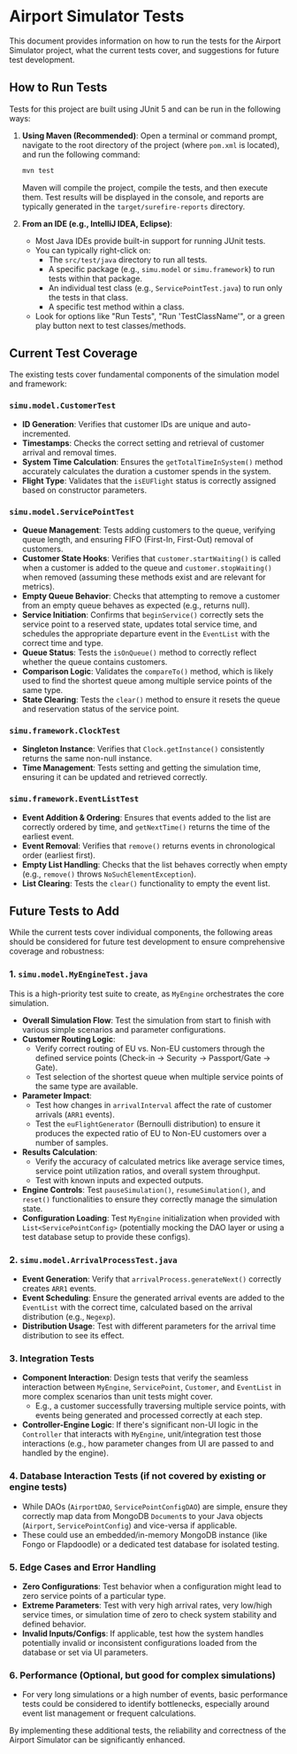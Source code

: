 # Airport Simulator Tests

This document provides information on how to run the tests for the Airport Simulator project, what the current tests cover, and suggestions for future test development.

## How to Run Tests

Tests for this project are built using JUnit 5 and can be run in the following ways:

1.  **Using Maven (Recommended)**:
    Open a terminal or command prompt, navigate to the root directory of the project (where `pom.xml` is located), and run the following command:
    ```bash
    mvn test
    ```
    Maven will compile the project, compile the tests, and then execute them. Test results will be displayed in the console, and reports are typically generated in the `target/surefire-reports` directory.

2.  **From an IDE (e.g., IntelliJ IDEA, Eclipse)**:
    *   Most Java IDEs provide built-in support for running JUnit tests.
    *   You can typically right-click on:
        *   The `src/test/java` directory to run all tests.
        *   A specific package (e.g., `simu.model` or `simu.framework`) to run tests within that package.
        *   An individual test class (e.g., `ServicePointTest.java`) to run only the tests in that class.
        *   A specific test method within a class.
    *   Look for options like "Run Tests", "Run 'TestClassName'", or a green play button next to test classes/methods.

## Current Test Coverage

The existing tests cover fundamental components of the simulation model and framework:

### `simu.model.CustomerTest`
*   **ID Generation**: Verifies that customer IDs are unique and auto-incremented.
*   **Timestamps**: Checks the correct setting and retrieval of customer arrival and removal times.
*   **System Time Calculation**: Ensures the `getTotalTimeInSystem()` method accurately calculates the duration a customer spends in the system.
*   **Flight Type**: Validates that the `isEUFlight` status is correctly assigned based on constructor parameters.

### `simu.model.ServicePointTest`
*   **Queue Management**: Tests adding customers to the queue, verifying queue length, and ensuring FIFO (First-In, First-Out) removal of customers.
*   **Customer State Hooks**: Verifies that `customer.startWaiting()` is called when a customer is added to the queue and `customer.stopWaiting()` when removed (assuming these methods exist and are relevant for metrics).
*   **Empty Queue Behavior**: Checks that attempting to remove a customer from an empty queue behaves as expected (e.g., returns null).
*   **Service Initiation**: Confirms that `beginService()` correctly sets the service point to a reserved state, updates total service time, and schedules the appropriate departure event in the `EventList` with the correct time and type.
*   **Queue Status**: Tests the `isOnQueue()` method to correctly reflect whether the queue contains customers.
*   **Comparison Logic**: Validates the `compareTo()` method, which is likely used to find the shortest queue among multiple service points of the same type.
*   **State Clearing**: Tests the `clear()` method to ensure it resets the queue and reservation status of the service point.

### `simu.framework.ClockTest`
*   **Singleton Instance**: Verifies that `Clock.getInstance()` consistently returns the same non-null instance.
*   **Time Management**: Tests setting and getting the simulation time, ensuring it can be updated and retrieved correctly.

### `simu.framework.EventListTest`
*   **Event Addition & Ordering**: Ensures that events added to the list are correctly ordered by time, and `getNextTime()` returns the time of the earliest event.
*   **Event Removal**: Verifies that `remove()` returns events in chronological order (earliest first).
*   **Empty List Handling**: Checks that the list behaves correctly when empty (e.g., `remove()` throws `NoSuchElementException`).
*   **List Clearing**: Tests the `clear()` functionality to empty the event list.

## Future Tests to Add

While the current tests cover individual components, the following areas should be considered for future test development to ensure comprehensive coverage and robustness:

### 1. `simu.model.MyEngineTest.java`
This is a high-priority test suite to create, as `MyEngine` orchestrates the core simulation.
*   **Overall Simulation Flow**: Test the simulation from start to finish with various simple scenarios and parameter configurations.
*   **Customer Routing Logic**: 
    *   Verify correct routing of EU vs. Non-EU customers through the defined service points (Check-in -> Security -> Passport/Gate -> Gate).
    *   Test selection of the shortest queue when multiple service points of the same type are available.
*   **Parameter Impact**: 
    *   Test how changes in `arrivalInterval` affect the rate of customer arrivals (`ARR1` events).
    *   Test the `euFlightGenerator` (Bernoulli distribution) to ensure it produces the expected ratio of EU to Non-EU customers over a number of samples.
*   **Results Calculation**: 
    *   Verify the accuracy of calculated metrics like average service times, service point utilization ratios, and overall system throughput.
    *   Test with known inputs and expected outputs.
*   **Engine Controls**: Test `pauseSimulation()`, `resumeSimulation()`, and `reset()` functionalities to ensure they correctly manage the simulation state.
*   **Configuration Loading**: Test `MyEngine` initialization when provided with `List<ServicePointConfig>` (potentially mocking the DAO layer or using a test database setup to provide these configs).

### 2. `simu.model.ArrivalProcessTest.java`
*   **Event Generation**: Verify that `arrivalProcess.generateNext()` correctly creates `ARR1` events.
*   **Event Scheduling**: Ensure the generated arrival events are added to the `EventList` with the correct time, calculated based on the arrival distribution (e.g., `Negexp`).
*   **Distribution Usage**: Test with different parameters for the arrival time distribution to see its effect.

### 3. Integration Tests
*   **Component Interaction**: Design tests that verify the seamless interaction between `MyEngine`, `ServicePoint`, `Customer`, and `EventList` in more complex scenarios than unit tests might cover.
    *   E.g., a customer successfully traversing multiple service points, with events being generated and processed correctly at each step.
*   **Controller-Engine Logic**: If there's significant non-UI logic in the `Controller` that interacts with `MyEngine`, unit/integration test those interactions (e.g., how parameter changes from UI are passed to and handled by the engine).

### 4. Database Interaction Tests (if not covered by existing or engine tests)
*   While DAOs (`AirportDAO`, `ServicePointConfigDAO`) are simple, ensure they correctly map data from MongoDB `Document`s to your Java objects (`Airport`, `ServicePointConfig`) and vice-versa if applicable.
*   These could use an embedded/in-memory MongoDB instance (like Fongo or Flapdoodle) or a dedicated test database for isolated testing.

### 5. Edge Cases and Error Handling
*   **Zero Configurations**: Test behavior when a configuration might lead to zero service points of a particular type.
*   **Extreme Parameters**: Test with very high arrival rates, very low/high service times, or simulation time of zero to check system stability and defined behavior.
*   **Invalid Inputs/Configs**: If applicable, test how the system handles potentially invalid or inconsistent configurations loaded from the database or set via UI parameters.

### 6. Performance (Optional, but good for complex simulations)
*   For very long simulations or a high number of events, basic performance tests could be considered to identify bottlenecks, especially around event list management or frequent calculations.

By implementing these additional tests, the reliability and correctness of the Airport Simulator can be significantly enhanced. 